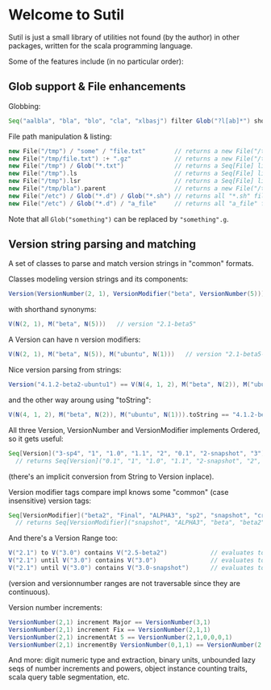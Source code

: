 Welcome to Sutil
================

Sutil is just a small library of utilities not found (by the author) in other packages, written for the scala programming language.

Some of the features include (in no particular order):

Glob support & File enhancements
--------------------------------

Globbing:

```scala
Seq("aalbla", "bla", "blo", "cla", "xlbasj") filter Glob("?l[ab]*") should be (Seq("bla", "cla", "xlbasj"))
```

File path manipulation & listing:

```scala
new File("/tmp") / "some" / "file.txt"        // returns a new File("/tmp/some/file.txt")
new File("/tmp/file.txt") :+ ".gz"            // returns a new File("/tmp/file.txt.gz")
new File("/tmp") / Glob("*.txt")              // returns a Seq[File] listing matching files in /tmp
new File("/tmp").ls                           // returns a Seq[File] listing all files (and dirs) in /tmp
new File("/tmp").lsr                          // returns a Seq[File] listing all files (and dirs) in /tmp and subdirs
new File("/tmp/bla").parent                   // returns a new File("/tmp")
new File("/etc") / Glob("*.d") / Glob("*.sh") // returns all "*.sh" files present in all "*.d" directories in "/etc"
new File("/etc") / Glob("*.d") / "a_file"     // returns all "a_file" files present in all "*.d" directories in "/etc"
```

Note that all ```Glob("something")``` can be replaced by ```"something".g```.

Version string parsing and matching
-----------------------------------

A set of classes to parse and match version strings in "common" formats.

Classes modeling version strings and its components: 

```scala
Version(VersionNumber(2, 1), VersionModifier("beta", VersionNumber(5)))   // version "2.1-beta5"
```

with shorthand synonyms:

```scala
V(N(2, 1), M("beta", N(5)))   // version "2.1-beta5"
```

A Version can have n version modifiers:

```scala
V(N(2, 1), M("beta", N(5)), M("ubuntu", N(1)))   // version "2.1-beta5-ubuntu1"
```

Nice version parsing from strings:

```scala
Version("4.1.2-beta2-ubuntu1") == V(N(4, 1, 2), M("beta", N(2)), M("ubuntu", N(1)))
```

and the other way aroung using "toString":

```scala
V(N(4, 1, 2), M("beta", N(2)), M("ubuntu", N(1))).toString == "4.1.2-beta2-ubuntu1"
```

All three Version, VersionNumber and VersionModifier implements Ordered, so it gets useful:

```scala
Seq[Version]("3-sp4", "1", "1.0", "1.1", "2", "0.1", "2-snapshot", "3").sorted
  // returns Seq[Version]("0.1", "1", "1.0", "1.1", "2-snapshot", "2", "3", "3-sp4")
```

(there's an implicit conversion from String to Version inplace).

Version modifier tags compare impl knows some "common" (case insensitive) version tags:

```scala
Seq[VersionModifier]("beta2", "Final", "ALPHA3", "sp2", "snapshot", "cr1", "beta").sorted 
  // returns Seq[VersionModifier]("snapshot", "ALPHA3", "beta", "beta2", "cr1", "Final", "sp2")
```

And there's a Version Range too:

```scala
V("2.1") to V("3.0") contains V("2.5-beta2")            // evaluates to true
V("2.1") until V("3.0") contains V("3.0")               // evaluates to false
V("2.1") until V("3.0") contains V("3.0-snapshot")      // evaluates to true (tricky!)
```

(version and versionnumber ranges are not traversable since they are continuous).

Version number increments:

```scala
VersionNumber(2,1) increment Major == VersionNumber(3,1)
VersionNumber(2,1) increment Fix == VersionNumber(2,1,1)
VersionNumber(2,1) incrementAt 5 == VersionNumber(2,1,0,0,0,1)
VersionNumber(2,1) incrementBy VersionNumber(0,1,1) == VersionNumber(2,2,1)
```

And more: digit numeric type and extraction, binary units, unbounded lazy seqs of number increments and powers, object instance counting traits, scala query table segmentation, etc.
